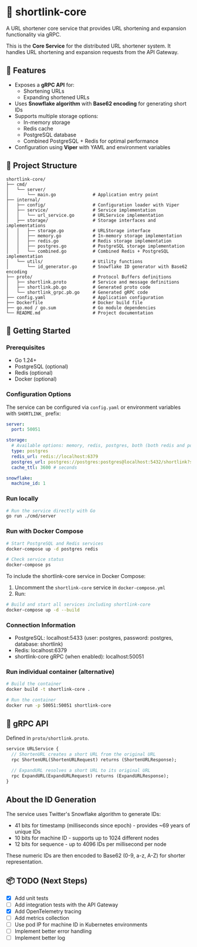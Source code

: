 # 📎 shortlink-core

A URL shortener core service that provides URL shortening and expansion functionality via gRPC.

This is the **Core Service** for the distributed URL shortener system. It handles URL shortening and expansion requests from the API Gateway.

## 📌 Features

- Exposes a **gRPC API** for:
  - Shortening URLs
  - Expanding shortened URLs
- Uses **Snowflake algorithm** with **Base62 encoding** for generating short IDs
- Supports multiple storage options:
  - In-memory storage
  - Redis cache
  - PostgreSQL database
  - Combined PostgreSQL + Redis for optimal performance
- Configuration using **Viper** with YAML and environment variables

## 🧱 Project Structure

```
shortlink-core/
├── cmd/
│   └── server/
│       └── main.go              # Application entry point
├── internal/
│   ├── config/                  # Configuration loader with Viper
│   ├── service/                 # Service implementation
│   │   └── url_service.go       # URLService implementation
│   ├── storage/                 # Storage interfaces and implementations
│   │   ├── storage.go           # URLStorage interface
│   │   ├── memory.go            # In-memory storage implementation
│   │   ├── redis.go             # Redis storage implementation
│   │   ├── postgres.go          # PostgreSQL storage implementation
│   │   └── combined.go          # Combined Redis + PostgreSQL implementation
│   └── utils/                   # Utility functions
│       └── id_generator.go      # Snowflake ID generator with Base62 encoding
├── proto/                       # Protocol Buffers definitions
│   ├── shortlink.proto          # Service and message definitions
│   ├── shortlink.pb.go          # Generated proto code
│   └── shortlink_grpc.pb.go     # Generated gRPC code
├── config.yaml                  # Application configuration
├── Dockerfile                   # Docker build file
├── go.mod / go.sum              # Go module dependencies
└── README.md                    # Project documentation
```

## 🚀 Getting Started

### Prerequisites

- Go 1.24+
- PostgreSQL (optional)
- Redis (optional)
- Docker (optional)

### Configuration Options

The service can be configured via `config.yaml` or environment variables with `SHORTLINK_` prefix:

```yaml
server:
  port: 50051

storage:
  # Available options: memory, redis, postgres, both (both redis and postgres)
  type: postgres
  redis_url: redis://localhost:6379
  postgres_url: postgres://postgres:postgres@localhost:5432/shortlink?sslmode=disable
  cache_ttl: 3600 # seconds

snowflake:
  machine_id: 1
```

### Run locally

```bash
# Run the service directly with Go
go run ./cmd/server
```

### Run with Docker Compose

```bash
# Start PostgreSQL and Redis services
docker-compose up -d postgres redis

# Check service status
docker-compose ps
```

To include the shortlink-core service in Docker Compose:

1. Uncomment the `shortlink-core` service in `docker-compose.yml`
2. Run:
```bash
# Build and start all services including shortlink-core
docker-compose up -d --build
```

### Connection Information

- PostgreSQL: localhost:5433 (user: postgres, password: postgres, database: shortlink)
- Redis: localhost:6379
- shortlink-core gRPC (when enabled): localhost:50051

### Run individual container (alternative)

```bash
# Build the container
docker build -t shortlink-core .

# Run the container
docker run -p 50051:50051 shortlink-core
```

## 🧬 gRPC API

Defined in `proto/shortlink.proto`.

```proto
service URLService {
  // ShortenURL creates a short URL from the original URL
  rpc ShortenURL(ShortenURLRequest) returns (ShortenURLResponse);
  
  // ExpandURL resolves a short URL to its original URL
  rpc ExpandURL(ExpandURLRequest) returns (ExpandURLResponse);
}
```

## About the ID Generation

The service uses Twitter's Snowflake algorithm to generate IDs:
- 41 bits for timestamp (milliseconds since epoch) - provides ~69 years of unique IDs
- 10 bits for machine ID - supports up to 1024 different nodes
- 12 bits for sequence - up to 4096 IDs per millisecond per node

These numeric IDs are then encoded to Base62 (0-9, a-z, A-Z) for shorter representation.

## 📦 TODO (Next Steps)

- [x] Add unit tests
- [ ] Add integration tests with the API Gateway
- [x] Add OpenTelemetry tracing
- [ ] Add metrics collection
- [ ] Use pod IP for machine ID in Kubernetes environments 
- [ ] Implement better error handling
- [ ] Implement better log